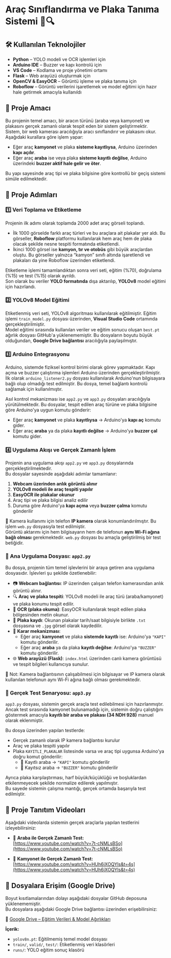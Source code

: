 # Araç Sınıflandırma ve Plaka Tanıma Sistemi 🚗🔍

## 🛠️ Kullanılan Teknolojiler

- **Python** – YOLO modeli ve OCR işlemleri için  
- **Arduino IDE** – Buzzer ve kapı kontrolü için  
- **VS Code** – Kodlama ve proje yönetimi ortamı  
- **Flask** – Web arayüzü oluşturmak için  
- **OpenCV & EasyOCR** – Görüntü işleme ve plaka tanıma için  
- **Roboflow** – Görüntü verilerini işaretlemek ve model eğitimi için hazır hale getirmek amacıyla kullanıldı


## 🎯 Proje Amacı

Bu projenin temel amacı, bir aracın türünü (araba veya kamyonet) ve plakasını gerçek zamanlı olarak tespit eden bir sistem geliştirmektir.  
Sistem, bir web kamerası aracılığıyla aracı sınıflandırır ve plakasını okur. Aşağıdaki kurallara göre işlem yapar:

- Eğer araç **kamyonet** ve plaka **sisteme kayıtlıysa**, Arduino üzerinden **kapı açılır**.  
- Eğer araç **araba** ise veya plaka **sisteme kayıtlı değilse**, Arduino üzerindeki **buzzer aktif hale gelir ve öter**.

Bu yapı sayesinde araç tipi ve plaka bilgisine göre kontrollü bir geçiş sistemi simüle edilmektedir.

## 🚀 Proje Adımları

### 1️⃣ Veri Toplama ve Etiketleme

Projenin ilk adımı olarak toplamda 2000 adet araç görseli toplandı.  
- İlk 1000 görselde farklı araç türleri ve bu araçlara ait plakalar yer aldı. Bu görseller, **Roboflow** platformu kullanılarak hem araç hem de plaka olacak şekilde nesne tespiti formatında etiketlendi.  
- İkinci 1000 görsel ise **kamyon, tır ve otobüs** gibi büyük araçlardan oluştu. Bu görseller yalnızca “kamyon” sınıfı altında işaretlendi ve plakaları da yine Roboflow üzerinden etiketlendi.  

Etiketleme işlemi tamamlandıktan sonra veri seti, eğitim (%70), doğrulama (%15) ve test (%15) olarak ayrıldı.  
Son olarak bu veriler **YOLO formatında** dışa aktarılıp, **YOLOv8** model eğitimi için hazırlandı.


### 2️⃣ YOLOv8 Model Eğitimi

Etiketlenmiş veri seti, YOLOv8 algoritması kullanılarak eğitilmiştir. Eğitim işlemi `train_model.py` dosyası üzerinden, **Visual Studio Code** ortamında gerçekleştirilmiştir.  
Model eğitimi sırasında kullanılan veriler ve eğitim sonucu oluşan `best.pt` ağırlık dosyası GitHub'a yüklenememiştir. Bu dosyaların boyutu büyük olduğundan, **Google Drive bağlantısı** aracılığıyla paylaşılmıştır.


### 3️⃣ Arduino Entegrasyonu

Arduino, sistemde fiziksel kontrol birimi olarak görev yapmaktadır. Kapı açma ve buzzer çalıştırma işlemleri Arduino üzerinden gerçekleştirilmiştir.  
İlk olarak `arduino_listener2.py` dosyası kullanılarak Arduino'nun bilgisayara bağlı olup olmadığı test edilmiştir. Bu dosya, temel bağlantı kontrolü sağlamak için kullanılmıştır.

Asıl kontrol mekanizması ise `app2.py` ve `app3.py` dosyaları aracılığıyla yürütülmektedir. Bu dosyalar, tespit edilen araç türüne ve plaka bilgisine göre Arduino'ya uygun komutu gönderir:

- Eğer araç **kamyonet** ve plaka **kayıtlıysa** → Arduino'ya **kapı aç** komutu gider.  
- Eğer araç **araba** ya da plaka **kayıtlı değilse** → Arduino'ya **buzzer çal** komutu gider.



### 4️⃣ Uygulama Akışı ve Gerçek Zamanlı İşlem

Projenin ana uygulama akışı `app2.py` ve `app3.py` dosyalarında gerçekleştirilmektedir.  
Bu dosyalar sayesinde aşağıdaki adımlar tamamlanır:

1. **Webcam üzerinden anlık görüntü alınır**  
2. **YOLOv8 modeli ile araç tespiti yapılır**  
3. **EasyOCR ile plakalar okunur**  
4. Araç tipi ve plaka bilgisi analiz edilir  
5. Duruma göre Arduino'ya **kapı açma** veya **buzzer çalma** komutu gönderilir

📸 Kamera kullanımı için telefon **IP kamera** olarak konumlandırılmıştır. Bu işlem `web.py` dosyasıyla test edilmiştir.  
Görüntü aktarımı için hem bilgisayarın hem de telefonun **aynı Wi-Fi ağına bağlı olması** gerekmektedir. `web.py` dosyası bu amaçla geliştirilmiş bir test betiğidir.

### 🧠 Ana Uygulama Dosyası: `app2.py`

Bu dosya, projenin tüm temel işlevlerini bir araya getiren ana uygulama dosyasıdır. İşlevleri şu şekilde özetlenebilir:

- 📷 **Webcam bağlantısı**: IP üzerinden çalışan telefon kamerasından anlık görüntü alınır.
- 🔍 **Araç ve plaka tespiti**: YOLOv8 modeli ile araç türü (araba/kamyonet) ve plaka konumu tespit edilir.
- 🧠 **OCR (plaka okuma)**: EasyOCR kullanılarak tespit edilen plaka bölgesinden metin okunur.
- 🧾 **Plaka kaydı**: Okunan plakalar tarih/saat bilgisiyle birlikte `.txt` dosyasına ve `.jpg` görsel olarak kaydedilir.
- 🧭 **Karar mekanizması**:
  - Eğer araç **kamyonet** ve plaka **sistemde kayıtlı** ise: Arduino'ya `"KAPI"` komutu gönderilir.
  - Eğer araç **araba** ya da plaka **kayıtlı değilse**: Arduino'ya `"BUZZER"` komutu gönderilir.
- 🌐 **Web arayüzü (Flask)**: `index.html` üzerinden canlı kamera görüntüsü ve tespit bilgileri kullanıcıya sunulur.

📍 Not: Kamera bağlantısının çalışabilmesi için bilgisayar ve IP kamera olarak kullanılan telefonun aynı Wi-Fi ağına bağlı olması gerekmektedir.


### 🧪 Gerçek Test Senaryosu: `app3.py`

`app3.py` dosyası, sistemin gerçek araçla test edilebilmesi için hazırlanmıştır.  
Ancak test sırasında kamyonet bulunamadığı için, sistemin doğru çalıştığını göstermek amacıyla **kayıtlı bir araba ve plakası (34 NDH 928)** manuel olarak eklenmiştir.

Bu dosya üzerinden yapılan testlerde:

- Gerçek zamanlı olarak IP kamera bağlantısı kurulur  
- Araç ve plaka tespiti yapılır  
- Plaka `KAYITLI_PLAKALAR` listesinde varsa ve araç tipi uygunsa Arduino’ya doğru komut gönderilir:
  - 🚗 Kayıtlı araba → `"KAPI"` komutu gönderilir
  - 🚗 Kayıtsız araba → `"BUZZER"` komutu gönderilir

Ayrıca plaka karşılaştırması, harf büyük/küçüklüğü ve boşluklardan etkilenmeyecek şekilde normalize edilerek yapılmıştır.  
Bu sayede sistemin çalışma mantığı, gerçek ortamda başarıyla test edilmiştir.


## 🎥 Proje Tanıtım Videoları

Aşağıdaki videolarda sistemin gerçek araçlarla yapılan testlerini izleyebilirsiniz:

- 🚗 **Araba ile Gerçek Zamanlı Test:**  
  [https://www.youtube.com/watch?v=7t-cNMLsBSo](https://www.youtube.com/watch?v=7t-cNMLsBSo)

- 🚚 **Kamyonet ile Gerçek Zamanlı Test:**  
  [https://www.youtube.com/watch?v=HUh6iXOQYls&t=4s](https://www.youtube.com/watch?v=HUh6iXOQYls&t=4s)

## 📁 Dosyalara Erişim (Google Drive)

Boyut kısıtlamalarından dolayı aşağıdaki dosyalar GitHub deposuna yüklenememiştir.  
Bu dosyalara aşağıdaki Google Drive bağlantısı üzerinden erişebilirsiniz:

🔗 [Google Drive – Eğitim Verileri & Model Ağırlıkları](https://drive.google.com/drive/folders/151BHTIxvO2pjaCyDjF8uPTAG85C1D4DM?usp=sharing)

**İçerik:**
- `yolov8n.pt`: Eğitilmemiş temel model dosyası  
- `train/`, `valid/`, `test/`: Etiketlenmiş veri klasörleri  
- `runs/`: YOLO eğitim sonuç klasörü





